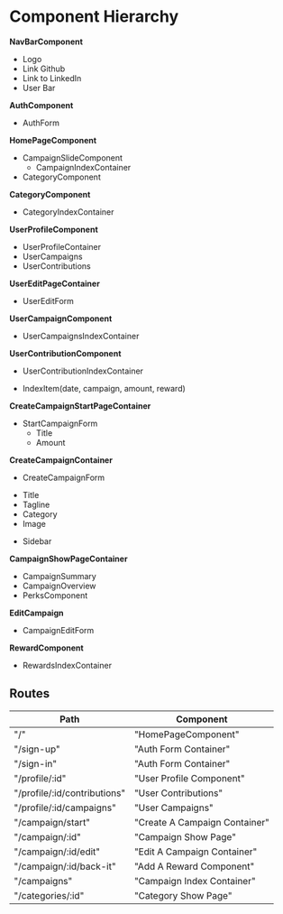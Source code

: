 # Component Hierarchy

**NavBarComponent**
  - Logo
  - Link Github
  - Link to LinkedIn
  - User Bar

**AuthComponent**
  - AuthForm

**HomePageComponent**
  - CampaignSlideComponent
    - CampaignIndexContainer
  - CategoryComponent

**CategoryComponent**
  - CategoryIndexContainer

**UserProfileComponent**
  - UserProfileContainer
  - UserCampaigns
  - UserContributions

**UserEditPageContainer**
  - UserEditForm

**UserCampaignComponent**
  - UserCampaignsIndexContainer

**UserContributionComponent**
  - UserContributionIndexContainer
   + IndexItem(date, campaign, amount, reward)

**CreateCampaignStartPageContainer**
  - StartCampaignForm
    + Title
    + Amount

**CreateCampaignContainer**
  - CreateCampaignForm
   + Title
   + Tagline
   + Category
   + Image
  - Sidebar

**CampaignShowPageContainer**
  - CampaignSummary
  - CampaignOverview
  - PerksComponent

**EditCampaign**
  - CampaignEditForm

**RewardComponent**
  - RewardsIndexContainer



## Routes

|Path   | Component   |
|-------|-------------|
| "/" | "HomePageComponent" |
| "/sign-up" | "Auth Form Container" |
| "/sign-in" | "Auth Form Container" |
| "/profile/:id" | "User Profile Component" |
| "/profile/:id/contributions" | "User Contributions" |
| "/profile/:id/campaigns" | "User Campaigns"
| "/campaign/start" | "Create A Campaign Container" |
| "/campaign/:id" | "Campaign Show Page" |
| "/campaign/:id/edit" | "Edit A Campaign Container" |
| "/campaign/:id/back-it" | "Add A Reward Component"
| "/campaigns" | "Campaign Index Container" |
| "/categories/:id" | "Category Show Page"

